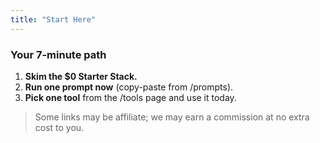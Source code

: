 ```yaml
---
title: "Start Here"
---
```


### Your 7-minute path
1. **Skim the $0 Starter Stack.**  
2. **Run one prompt now** (copy-paste from /prompts).  
3. **Pick one tool** from the /tools page and use it today.

> Some links may be affiliate; we may earn a commission at no extra cost to you.
